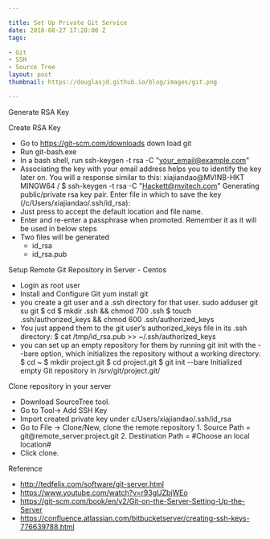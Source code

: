 ```yaml
---

title: Set Up Private Git Service
date: 2018-08-27 17:28:00 Z
tags:

- Git
- SSH
- Source Tree
layout: post
thumbnail: https://douglasjd.github.io/blog/images/git.png

---
```




Generate RSA Key

Create RSA Key

- Go to https://git-scm.com/downloads down load git 
- Run git-bash.exe
- In a bash shell, run
      ssh-keygen -t rsa -C "your_email@example.com"
  <!--more-->
- Associating the key with your email address helps you to identify the key later on. 
  You will a response similar to this:
      xiajiandao@MVINB-HKT MINGW64 /
      $ ssh-keygen -t rsa -C "Hackett@mvitech.com"
      Generating public/private rsa key pair.
      Enter file in which to save the key (/c/Users/xiajiandao/.ssh/id_rsa):
- Just press <Enter> to accept the default location and file name. 
- Enter and re-enter a passphrase when promoted.  Remember it as it will be used in below steps
- Two files will be generated
  - id_rsa          <RSA Private Key>
  - id_rsa.pub   <RSA Public Key>

Setup Remote Git Repository in Server - Centos 

- Login as root user
- Install and Configure Git
      yum install git
- you create a git user and a .ssh directory for that user.
      sudo adduser git
      su git
      $ cd
      $ mkdir .ssh && chmod 700 .ssh
      $ touch .ssh/authorized_keys && chmod 600 .ssh/authorized_keys
- You just append them to the git user’s authorized_keys file in its .ssh directory: 
      $ cat /tmp/id_rsa.pub >> ~/.ssh/authorized_keys
- you can set up an empty repository for them by running git init with the --bare option, which initializes the repository without a working directory:
      $ cd ~
      $ mkdir project.git
      $ cd project.git
      $ git init --bare
      Initialized empty Git repository in /srv/git/project.git/



Clone repository in your server

- Download SourceTree tool. 
- Go to Tool-> Add SSH Key 
- Import created private key under c/Users/xiajiandao/.ssh/id_rsa
- Go to File -> Clone/New, clone the remote repository
      1. Source Path = git@remote_server:project.git
      2. Destination Path =  #Choose an local location#
- Click clone.



Reference

- http://tedfelix.com/software/git-server.html
- https://www.youtube.com/watch?v=r93gUZbjWEo
- https://git-scm.com/book/en/v2/Git-on-the-Server-Setting-Up-the-Server
- https://confluence.atlassian.com/bitbucketserver/creating-ssh-keys-776639788.html
